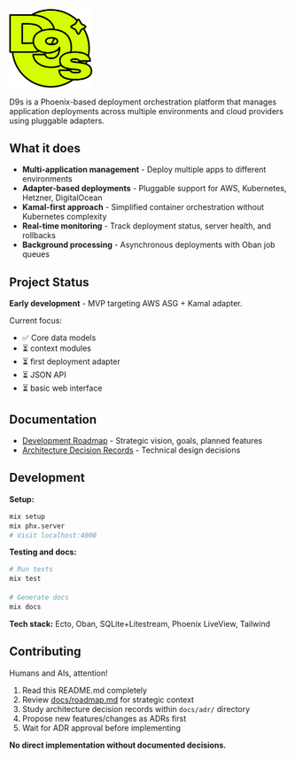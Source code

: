 <img width="150" src="assets/logo.svg" />

D9s is a Phoenix-based deployment orchestration platform that manages application deployments across multiple environments and cloud providers using pluggable adapters.

## What it does

- **Multi-application management** - Deploy multiple apps to different environments
- **Adapter-based deployments** - Pluggable support for AWS, Kubernetes, Hetzner, DigitalOcean
- **Kamal-first approach** - Simplified container orchestration without Kubernetes complexity
- **Real-time monitoring** - Track deployment status, server health, and rollbacks
- **Background processing** - Asynchronous deployments with Oban job queues

## Project Status

**Early development** - MVP targeting AWS ASG + Kamal adapter.

Current focus: 

- ✅ Core data models
- ⏳ context modules
- ⏳ first deployment adapter
- ⏳ JSON API
- ⏳ basic web interface

## Documentation

- [Development Roadmap](docs/roadmap.md) - Strategic vision, goals, planned features
- [Architecture Decision Records](docs/adr/0-architecture-decision-records.md) - Technical design decisions

## Development

**Setup:**
```bash
mix setup
mix phx.server
# Visit localhost:4000
```

**Testing and docs:**
```bash
# Run tests
mix test

# Generate docs
mix docs
```

**Tech stack:** Ecto, Oban, SQLite+Litestream, Phoenix LiveView, Tailwind

## Contributing

Humans and AIs, attention!

1. Read this README.md completely
2. Review [docs/roadmap.md](docs/roadmap.md) for strategic context
3. Study architecture decision records within `docs/adr/` directory
4. Propose new features/changes as ADRs first
5. Wait for ADR approval before implementing

**No direct implementation without documented decisions.**
